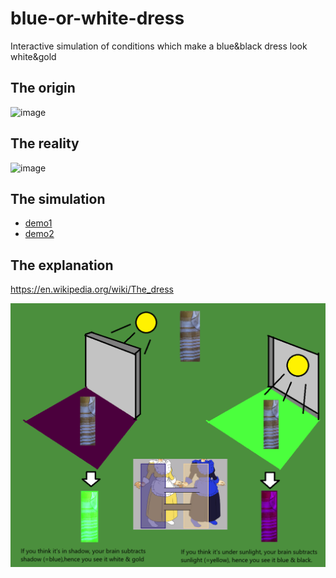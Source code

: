 # blue-or-white-dress
Interactive simulation of conditions which make a blue&amp;black dress look white&amp;gold


## The origin

![image](https://github.com/user-attachments/assets/d3655053-aaaf-4662-b54e-7f29ae40b09c)

## The reality

![image](https://github.com/user-attachments/assets/3c6f3d4c-e6ff-4354-8b6d-7fbfef450d36)



## The simulation
- [demo1](https://jumpjack.github.io/blue-or-white-dress/ombra.html)
- [demo2](https://jumpjack.github.io/blue-or-white-dress/ombra2.html)

## The explanation

https://en.wikipedia.org/wiki/The_dress

![](https://github.com/jumpjack/blue-or-white-dress/blob/main/blu-white-dress-explained.png?raw=true)
